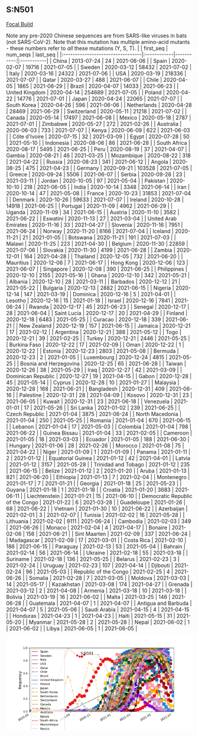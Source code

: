 

## S:N501
[Focal Build](https://nextstrain.org/groups/neherlab/ncov/S.N501)

Note any pre-2020 Chinese sequences are from SARS-like viruses in bats (not SARS-CoV-2).
Note that this mutation has multiple amino-acid mutants - these numbers refer to _all_ these mutations (Y, S, T).
|                                  | first_seq   |   num_seqs | last_seq   |
|:---------------------------------|:------------|-----------:|:-----------|
| China                            | 2013-07-24  |         24 | 2021-06-06 |
| Spain                            | 2020-02-07  |      19716 | 2021-07-05 |
| Sweden                           | 2020-03-12  |      58432 | 2021-07-02 |
| Italy                            | 2020-03-16  |      24322 | 2021-07-06 |
| USA                              | 2020-03-19  |     218336 | 2021-07-07 |
| Qatar                            | 2020-03-27  |        488 | 2021-06-07 |
| Chile                            | 2020-04-05  |       1865 | 2021-06-29 |
| Brazil                           | 2020-04-07  |      14033 | 2021-06-23 |
| United Kingdom                   | 2020-04-14  |     254689 | 2021-07-05 |
| Poland                           | 2020-04-22  |      14776 | 2021-07-01 |
| Japan                            | 2020-04-24  |      22065 | 2021-07-07 |
| South Korea                      | 2020-04-26  |        596 | 2021-06-06 |
| Netherlands                      | 2020-04-28  |      28469 | 2021-06-29 |
| Switzerland                      | 2020-05-11  |      21218 | 2021-07-02 |
| Canada                           | 2020-05-14  |      17497 | 2021-06-08 |
| Mexico                           | 2020-05-18  |       2787 | 2021-07-01 |
| Zimbabwe                         | 2020-05-27  |        272 | 2021-02-26 |
| Australia                        | 2020-06-03  |        733 | 2021-07-07 |
| Kenya                            | 2020-06-09  |        622 | 2021-06-03 |
| Côte d'Ivoire                    | 2020-07-15  |         32 | 2021-03-09 |
| Egypt                            | 2020-07-28  |         50 | 2021-05-10 |
| Indonesia                        | 2020-08-06  |         86 | 2021-06-28 |
| South Africa                     | 2020-08-17  |       5495 | 2021-06-25 |
| Peru                             | 2020-08-19  |         37 | 2021-04-07 |
| Gambia                           | 2020-08-21  |         46 | 2021-03-25 |
| Mozambique                       | 2020-08-22  |        318 | 2021-04-22 |
| Russia                           | 2020-08-23  |        341 | 2021-06-12 |
| Angola                           | 2020-08-25  |        475 | 2021-04-23 |
| Germany                          | 2020-09-21  |     103528 | 2021-07-05 |
| Greece                           | 2020-09-24  |       5506 | 2021-06-07 |
| Serbia                           | 2020-09-28  |         23 | 2021-03-11 |
| Jordan                           | 2020-10-05  |         97 | 2021-05-04 |
| Pakistan                         | 2020-10-10  |        218 | 2021-06-05 |
| India                            | 2020-10-14  |       3348 | 2021-06-14 |
| Iran                             | 2020-10-14  |         47 | 2021-05-08 |
| France                           | 2020-10-23  |      31853 | 2021-07-04 |
| Denmark                          | 2020-10-26  |      59633 | 2021-07-07 |
| Ireland                          | 2020-10-28  |      14918 | 2021-06-25 |
| Portugal                         | 2020-11-09  |       4962 | 2021-06-29 |
| Uganda                           | 2020-11-09  |         34 | 2021-06-15 |
| Austria                          | 2020-11-10  |       3582 | 2021-06-22 |
| Eswatini                         | 2020-11-13  |         27 | 2021-03-04 |
| United Arab Emirates             | 2020-11-16  |         33 | 2021-04-27 |
| Slovenia                         | 2020-11-16  |       7951 | 2021-06-24 |
| Norway                           | 2020-11-20  |       8166 | 2021-07-04 |
| Iceland                          | 2020-11-21  |         21 | 2021-01-05 |
| Botswana                         | 2020-11-21  |        191 | 2021-07-03 |
| Malawi                           | 2020-11-25  |        223 | 2021-04-30 |
| Belgium                          | 2020-11-30  |      22859 | 2021-07-06 |
| Slovakia                         | 2020-11-30  |       4199 | 2021-06-28 |
| Zambia                           | 2020-12-01  |        164 | 2021-04-28 |
| Thailand                         | 2020-12-05  |        732 | 2021-06-20 |
| Mauritius                        | 2020-12-06  |          7 | 2021-06-17 |
| Hong Kong                        | 2020-12-06  |        123 | 2021-06-07 |
| Singapore                        | 2020-12-08  |        390 | 2021-06-25 |
| Philippines                      | 2020-12-10  |       2155 | 2021-05-16 |
| Ghana                            | 2020-12-10  |        342 | 2021-05-21 |
| Albania                          | 2020-12-10  |         28 | 2021-03-11 |
| Barbados                         | 2020-12-12  |         21 | 2021-05-22 |
| Bulgaria                         | 2020-12-13  |       2882 | 2021-06-15 |
| Nigeria                          | 2020-12-14  |        147 | 2021-03-19 |
| Dominica                         | 2020-12-16  |          5 | 2021-04-01 |
| Lesotho                          | 2020-12-16  |         15 | 2021-01-18 |
| Israel                           | 2020-12-16  |       7841 | 2021-06-24 |
| Rwanda                           | 2020-12-17  |         45 | 2021-06-23 |
| Senegal                          | 2020-12-17  |         28 | 2021-06-04 |
| Saint Lucia                      | 2020-12-17  |         20 | 2021-04-29 |
| Finland                          | 2020-12-18  |       6483 | 2021-05-25 |
| Curacao                          | 2020-12-18  |        339 | 2021-06-21 |
| New Zealand                      | 2020-12-19  |        157 | 2021-06-15 |
| Jamaica                          | 2020-12-21  |         17 | 2021-02-12 |
| Argentina                        | 2020-12-21  |        388 | 2021-05-12 |
| Togo                             | 2020-12-21  |         39 | 2021-02-25 |
| Turkey                           | 2020-12-21  |       2446 | 2021-05-25 |
| Burkina Faso                     | 2020-12-22  |         17 | 2021-02-09 |
| Oman                             | 2020-12-22  |          1 | 2020-12-22 |
| Estonia                          | 2020-12-23  |       2803 | 2021-05-08 |
| Bermuda                          | 2020-12-23  |          2 | 2021-01-05 |
| Luxembourg                       | 2020-12-24  |       4815 | 2021-05-25 |
| Bosnia and Herzegovina           | 2020-12-25  |         65 | 2021-06-28 |
| Taiwan                           | 2020-12-26  |         38 | 2021-05-29 |
| Iraq                             | 2020-12-27  |         42 | 2021-03-09 |
| Dominican Republic               | 2020-12-27  |         19 | 2021-04-15 |
| Gabon                            | 2020-12-28  |         45 | 2021-05-14 |
| Cyprus                           | 2020-12-28  |         10 | 2021-01-27 |
| Malaysia                         | 2020-12-28  |        168 | 2021-06-21 |
| Bangladesh                       | 2020-12-31  |        409 | 2021-06-16 |
| Palestine                        | 2020-12-31  |         28 | 2021-04-09 |
| Kosovo                           | 2020-12-31  |         23 | 2021-06-05 |
| Kuwait                           | 2020-12-31  |         23 | 2021-06-18 |
| Venezuela                        | 2021-01-01  |         17 | 2021-05-26 |
| Sri Lanka                        | 2021-01-02  |        239 | 2021-06-25 |
| Czech Republic                   | 2021-01-04  |       3875 | 2021-06-24 |
| North Macedonia                  | 2021-01-04  |        250 | 2021-05-25 |
| Romania                          | 2021-01-04  |        670 | 2021-06-15 |
| Lebanon                          | 2021-01-04  |         17 | 2021-05-03 |
| Colombia                         | 2021-01-04  |        798 | 2021-06-22 |
| Guinea Bissau                    | 2021-01-04  |         33 | 2021-02-05 |
| Cameroon                         | 2021-01-05  |         18 | 2021-03-03 |
| Ecuador                          | 2021-01-05  |        188 | 2021-06-30 |
| Hungary                          | 2021-01-06  |         28 | 2021-02-26 |
| Morocco                          | 2021-01-08  |         75 | 2021-04-22 |
| Niger                            | 2021-01-09  |          1 | 2021-01-09 |
| Panama                           | 2021-01-11  |          2 | 2021-01-12 |
| Equatorial Guinea                | 2021-01-12  |         42 | 2021-04-01 |
| Latvia                           | 2021-01-12  |       3157 | 2021-05-28 |
| Trinidad and Tobago              | 2021-01-12  |        235 | 2021-06-15 |
| Belize                           | 2021-01-12  |          2 | 2021-01-20 |
| Aruba                            | 2021-01-13  |        821 | 2021-06-20 |
| Ethiopia                         | 2021-01-13  |          7 | 2021-02-04 |
| Montenegro                       | 2021-01-17  |          7 | 2021-01-21 |
| Georgia                          | 2021-01-18  |         25 | 2021-05-23 |
| Guyana                           | 2021-01-18  |          1 | 2021-01-18 |
| Croatia                          | 2021-01-20  |       3683 | 2021-06-11 |
| Liechtenstein                    | 2021-01-21  |         15 | 2021-06-10 |
| Democratic Republic of the Congo | 2021-01-22  |          6 | 2021-03-28 |
| Guadeloupe                       | 2021-01-26  |         68 | 2021-06-22 |
| Vietnam                          | 2021-01-30  |         10 | 2021-06-22 |
| Azerbaijan                       | 2021-02-01  |          3 | 2021-02-07 |
| Tunisia                          | 2021-02-02  |         16 | 2021-05-28 |
| Lithuania                        | 2021-02-02  |       9111 | 2021-06-24 |
| Cambodia                         | 2021-02-03  |        349 | 2021-06-26 |
| Monaco                           | 2021-02-04  |          4 | 2021-04-17 |
| Bonaire                          | 2021-02-06  |        156 | 2021-06-21 |
| Sint Maarten                     | 2021-02-09  |        337 | 2021-06-24 |
| Madagascar                       | 2021-02-09  |         17 | 2021-03-01 |
| Costa Rica                       | 2021-02-10  |        186 | 2021-06-15 |
| Paraguay                         | 2021-02-13  |         53 | 2021-05-04 |
| Bahrain                          | 2021-02-14  |         56 | 2021-06-14 |
| Ukraine                          | 2021-02-18  |         55 | 2021-03-18 |
| Suriname                         | 2021-02-18  |        136 | 2021-05-25 |
| Belarus                          | 2021-02-23  |          3 | 2021-02-24 |
| Uruguay                          | 2021-02-23  |        107 | 2021-04-14 |
| Djibouti                         | 2021-02-24  |         96 | 2021-05-03 |
| Republic of the Congo            | 2021-02-25  |          4 | 2021-06-26 |
| Somalia                          | 2021-02-28  |          7 | 2021-03-05 |
| Moldova                          | 2021-03-03  |         14 | 2021-05-17 |
| Kazakhstan                       | 2021-03-08  |        174 | 2021-04-27 |
| Grenada                          | 2021-03-12  |          2 | 2021-04-08 |
| Armenia                          | 2021-03-18  |         10 | 2021-03-18 |
| Bolivia                          | 2021-03-19  |         16 | 2021-06-02 |
| Malta                            | 2021-03-25  |        146 | 2021-06-28 |
| Guatemala                        | 2021-04-07  |          1 | 2021-04-07 |
| Antigua and Barbuda              | 2021-04-07  |          5 | 2021-05-06 |
| Saudi Arabia                     | 2021-04-15  |          4 | 2021-04-15 |
| Honduras                         | 2021-04-23  |          1 | 2021-04-23 |
| Haiti                            | 2021-05-15  |         31 | 2021-05-20 |
| Myanmar                          | 2021-05-28  |          2 | 2021-05-28 |
| Nepal                            | 2021-06-02  |          1 | 2021-06-02 |
| Libya                            | 2021-06-05  |          1 | 2021-06-05 |

![Overall trends S.N501](/overall_trends_figures/overall_trends_S.N501.png)